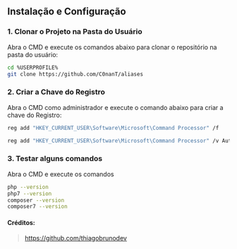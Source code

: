 ## Instalação e Configuração

### 1. Clonar o Projeto na Pasta do Usuário

Abra o CMD e execute os comandos abaixo para clonar o repositório na pasta do usuário:

```bash
cd %USERPROFILE%
git clone https://github.com/C0nanT/aliases
```

### 2. Criar a Chave do Registro
Abra o CMD como administrador e execute o comando abaixo para criar a chave do Registro:
```bash
reg add "HKEY_CURRENT_USER\Software\Microsoft\Command Processor" /f
```
```bash
reg add "HKEY_CURRENT_USER\Software\Microsoft\Command Processor" /v AutoRun /d "%USERPROFILE%\aliases\aliases.bat" /f
```

### 3. Testar alguns comandos
Abra o CMD e execute os comandos
```bash
php --version
php7 --version
composer --version
composer7 --version
```

#### Créditos: 
> https://github.com/thiagobrunodev
